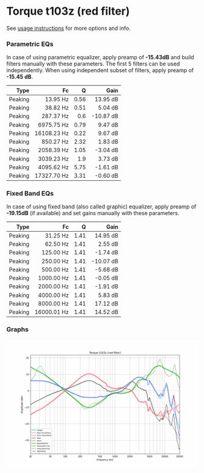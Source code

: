 # Torque t103z (red filter)
See [usage instructions](https://github.com/jaakkopasanen/AutoEq#usage) for more options and info.

### Parametric EQs
In case of using parametric equalizer, apply preamp of **-15.43dB** and build filters manually
with these parameters. The first 5 filters can be used independently.
When using independent subset of filters, apply preamp of **-15.45 dB**.

| Type    | Fc          |    Q | Gain      |
|--------:|------------:|-----:|----------:|
| Peaking | 13.95 Hz    | 0.56 | 13.95 dB  |
| Peaking | 38.82 Hz    | 0.51 | 5.04 dB   |
| Peaking | 287.37 Hz   | 0.6  | -10.87 dB |
| Peaking | 6975.75 Hz  | 0.79 | 9.47 dB   |
| Peaking | 16108.23 Hz | 0.22 | 9.67 dB   |
| Peaking | 850.27 Hz   | 2.32 | 1.83 dB   |
| Peaking | 2058.39 Hz  | 1.05 | -3.04 dB  |
| Peaking | 3039.23 Hz  | 1.9  | 3.73 dB   |
| Peaking | 4095.62 Hz  | 5.75 | -1.61 dB  |
| Peaking | 17327.70 Hz | 3.31 | -0.60 dB  |

### Fixed Band EQs
In case of using fixed band (also called graphic) equalizer, apply preamp of **-19.15dB**
(if available) and set gains manually with these parameters.

| Type    | Fc          |    Q | Gain      |
|--------:|------------:|-----:|----------:|
| Peaking | 31.25 Hz    | 1.41 | 14.95 dB  |
| Peaking | 62.50 Hz    | 1.41 | 2.55 dB   |
| Peaking | 125.00 Hz   | 1.41 | -1.74 dB  |
| Peaking | 250.00 Hz   | 1.41 | -10.07 dB |
| Peaking | 500.00 Hz   | 1.41 | -5.68 dB  |
| Peaking | 1000.00 Hz  | 1.41 | -0.05 dB  |
| Peaking | 2000.00 Hz  | 1.41 | -1.91 dB  |
| Peaking | 4000.00 Hz  | 1.41 | 5.83 dB   |
| Peaking | 8000.00 Hz  | 1.41 | 17.12 dB  |
| Peaking | 16000.01 Hz | 1.41 | 14.52 dB  |

### Graphs
![](./Torque%20t103z%20(red%20filter).png)